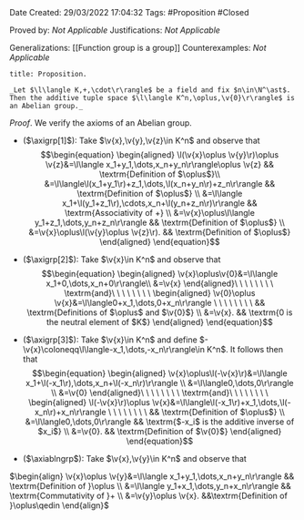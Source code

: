 <br />
<br />

Date Created: 29/03/2022 17:04:32
Tags: #Proposition #Closed

Proved by: _Not Applicable_
Justifications: _Not Applicable_

Generalizations: [[Function group is a group]]
Counterexamples: _Not Applicable_

``` ad-Proposition
title: Proposition.

_Let $\l\langle K,+,\cdot\r\rangle$ be a field and fix $n\in\N^\ast$. Then the additive tuple space $\l\langle K^n,\oplus,\v{0}\r\rangle$ is an Abelian group._

```

_Proof_. We verify the axioms of an Abelian group.
* ($\axigrp[1]$): Take $\v{x},\v{y},\v{z}\in K^n$ and observe that
$$\begin{equation}
    \begin{aligned}
        \l(\v{x}\oplus \v{y}\r)\oplus \v{z}&=\l\langle x_1+y_1,\dots,x_n+y_n\r\rangle\oplus \v{z} && \textrm{Definition of $\oplus$}\\
        &=\l\langle\l(x_1+y_1\r)+z_1,\dots,\l(x_n+y_n\r)+z_n\r\rangle && \textrm{Definition of $\oplus$} \\
        &=\l\langle x_1+\l(y_1+z_1\r),\cdots,x_n+\l(y_n+z_n\r)\r\rangle && \textrm{Associativity of +} \\
        &=\v{x}\oplus\l\langle y_1+z_1,\dots,y_n+z_n\r\rangle && \textrm{Definition of $\oplus$} \\
        &=\v{x}\oplus\l(\v{y}\oplus \v{z}\r). && \textrm{Definition of $\oplus$}
    \end{aligned}
\end{equation}$$

* ($\axigrp[2]$): Take $\v{x}\in K^n$ and observe that
$$\begin{equation}
    \begin{aligned}
        \v{x}\oplus\v{0}&=\l\langle x_1+0,\dots,x_n+0\r\rangle\\
        &=\v{x}
    \end{aligned}\ \ \ \ \ \ \ \ \textrm{and}\ \ \ \ \ \ \ \ 
    \begin{aligned}
        \v{0}\oplus \v{x}&=\l\langle0+x_1,\dots,0+x_n\r\rangle \ \ \ \ \ \ \ \ && \textrm{Definitions of $\oplus$ and $\v{0}$} \\
        &=\v{x}. && \textrm{0 is the neutral element of $K$}
    \end{aligned}
\end{equation}$$
* ($\axigrp[3]$): Take $\v{x}\in K^n$ and define $-\v{x}\coloneqq\l\langle-x_1,\dots,-x_n\r\rangle\in K^n$. It follows then that
$$\begin{equation}
    \begin{aligned}
        \v{x}\oplus\l(-\v{x}\r)&=\l\langle x_1+\l(-x_1\r),\dots,x_n+\l(-x_n\r)\r\rangle \\
        &=\l\langle0,\dots,0\r\rangle \\
        &=\v{0}
    \end{aligned}\ \ \ \ \ \ \ \ \textrm{and}\ \ \ \ \ \ \ \ 
    \begin{aligned}
        \l(-\v{x}\r)\oplus \v{x}&=\l\langle\l(-x_1\r)+x_1,\dots,\l(-x_n\r)+x_n\r\rangle \ \ \ \ \ \ \ \ && \textrm{Definition of $\oplus$} \\
        &=\l\langle0,\dots,0\r\rangle && \textrm{$-x_i$ is the additive inverse of $x_i$} \\
        &=\v{0}. && \textrm{Definition of $\v{0}$}
    \end{aligned}
\end{equation}$$
* ($\axiablngrp$): Take $\v{x},\v{y}\in K^n$ and observe that

$\begin{align}
    \v{x}\oplus \v{y}&=\l\langle x_1+y_1,\dots,x_n+y_n\r\rangle && \textrm{Definition of }\oplus \\
    &=\l\langle y_1+x_1,\dots,y_n+x_n\r\rangle && \textrm{Commutativity of }+ \\
    &=\v{y}\oplus \v{x}. &&\textrm{Definition of }\oplus\qedin
\end{align}$
